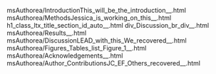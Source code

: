 msAuthorea/IntroductionThis_will_be_the_introduction__.html
msAuthorea/MethodsJessica_is_working_on_this__.html
h1_class_ltx_title_section_id_auto__.html
div_Discussion_br_div__.html
msAuthorea/Results__.html
msAuthorea/DiscussionLEAD_with_this_We_recovered__.html
msAuthorea/Figures_Tables_list_Figure_1__.html
msAuthorea/Acknowledgements__.html
msAuthorea/Author_ContributionsJC_EF_Others_recovered__.html